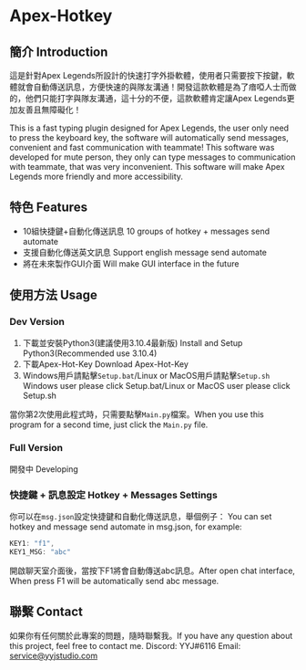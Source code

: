 # Apex-Hotkey
## 簡介 Introduction
這是針對Apex Legends所設計的快速打字外掛軟體，使用者只需要按下按鍵，軟體就會自動傳送訊息，方便快速的與隊友溝通！開發這款軟體是為了瘖啞人士而做的，他們只能打字與隊友溝通，這十分的不便，這款軟體肯定讓Apex Legends更加友善且無障礙化！

This is a fast typing plugin designed for Apex Legends, the user only need to press the keyboard key, the software will automatically send messages, convenient and fast communication with teammate! This software was developed for mute person, they only can type messages to communication with teammate, that was very inconvenient. This software will make Apex Legends more friendly and more accessibility.
## 特色 Features
* 10組快捷鍵+自動化傳送訊息 10 groups of hotkey + messages send automate
* 支援自動化傳送英文訊息 Support english message send automate
* 將在未來製作GUI介面 Will make GUI interface in the future
## 使用方法 Usage
### Dev Version
1. 下載並安裝Python3(建議使用3.10.4最新版) Install and Setup Python3(Recommended use 3.10.4)
2. 下載Apex-Hot-Key Download Apex-Hot-Key
3. Windows用戶請點擊`Setup.bat`/Linux or MacOS用戶請點擊`Setup.sh` Windows user please click Setup.bat/Linux or MacOS user please click Setup.sh

當你第2次使用此程式時，只需要點擊`Main.py`檔案。When you use this program for a second time, just click the `Main.py` file.
### Full Version
開發中 Developing
### 快捷鍵 + 訊息設定 Hotkey + Messages Settings
你可以在`msg.json`設定快捷鍵和自動化傳送訊息，舉個例子： 
You can set hotkey and message send automate in msg.json, for example:
```js
KEY1: "f1",
KEY1_MSG: "abc"
```
開啟聊天室介面後，當按下F1將會自動傳送abc訊息。After open chat interface, When press F1 will be automatically send abc message.
## 聯繫 Contact
如果你有任何關於此專案的問題，隨時聯繫我。If you have any question about this project, feel free to contact me.
Discord: YYJ#6116
Email: service@yyjstudio.com

